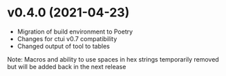 # v0.4.0 (2021-04-23)

* Migration of build environment to Poetry
* Changes for ctui v0.7 compatibility
* Changed output of tool to tables

Note: Macros and ability to use spaces in hex strings temporarily removed but will be added back in the next release

